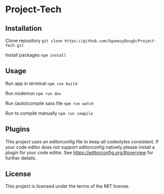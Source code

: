# Project-Tech
## Installation
Clone repository
`git clone https://github.com/SqueezyDough/Project-Tech.git`

Install packages
`npm install`

## Usage 
Run app in terminal
`npm run build`

Run nodemon
`npm run dev`

Run (auto)compile sass file
`npm run watch`

Run to compile manually
`npm run compile`

## Plugins
This project uses an editorconfig file to keep all codestyles consistent.
If your code editor does not support editorconfig natively please install a plugin for your code editor.
See https://editorconfig.org/#overview for further details.

## License
This project is licensed under the terms of the MIT license.
